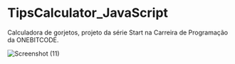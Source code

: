 # TipsCalculator_JavaScript
Calculadora de gorjetos, projeto da série Start na Carreira de Programação da ONEBITCODE.

![Screenshot (11)](https://user-images.githubusercontent.com/65633460/93724542-5d6b8500-fb7e-11ea-8306-c36f218e8efa.png)
